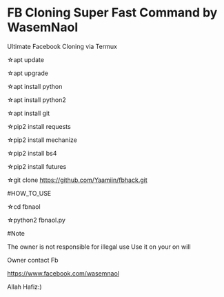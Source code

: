 # FB Cloning Super Fast Command by WasemNaol
Ultimate Facebook Cloning via Termux 

☆apt update

☆apt upgrade

☆apt install python

☆apt install python2

☆apt install git

☆pip2 install requests

☆pip2 install mechanize

☆pip2 install bs4

☆pip2 install futures

☆git clone https://github.com/Yaamiin/fbhack.git

#HOW_TO_USE

☆cd fbnaol

☆python2 fbnaol.py

#Note

The owner is not responsible for illegal use Use it on your on will

Owner contact Fb

https://www.facebook.com/wasemnaol

Allah Hafiz:)
